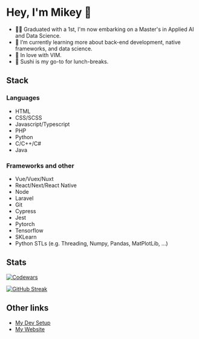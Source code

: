 # Hey, I'm Mikey 👋

- 🧑‍🎓 Graduated with a 1st, I'm now embarking on a Master's in Applied AI and Data Science.
- 🌱 I’m currently learning more about back-end development, native frameworks, and data science.
- 💖 In love with VIM.
- 🍣 Sushi is my go-to for lunch-breaks.

## Stack

### Languages

- HTML
- CSS/SCSS
- Javascript/Typescript
- PHP
- Python
- C/C++/C#
- Java

### Frameworks and other

- Vue/Vuex/Nuxt
- React/Next/React Native
- Node
- Laravel
- Git
- Cypress
- Jest
- Pytorch
- Tensorflow
- SKLearn
- Python STLs (e.g. Threading, Numpy, Pandas, MatPlotLib, ...)

## Stats

[![Codewars](https://www.codewars.com/users/MikeyJL/badges/large)](https://www.codewars.com/users/MikeyJL)

[![GitHub Streak](http://github-readme-streak-stats.herokuapp.com?user=MikeyJL&hide_border=true)](https://git.io/streak-stats)

## Other links

- [My Dev Setup](https://github.com/MikeyJL/dev-env)
- [My Website](https://mikeylau.uk)
